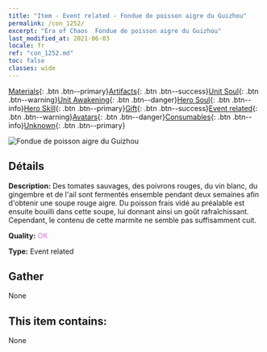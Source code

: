 ```yaml
---
title: "Item - Event related - Fondue de poisson aigre du Guizhou"
permalink: /con_1252/
excerpt: "Era of Chaos  Fondue de poisson aigre du Guizhou"
last_modified_at: 2021-06-03
locale: fr
ref: "con_1252.md"
toc: false
classes: wide
---
```

 [Materials](/ItemsFR/){: .btn .btn--primary}[Artifacts](/ItemsFR/Artifacts/){: .btn .btn--success}[Unit Soul](/ItemsFR/UnitSoul/){: .btn .btn--warning}[Unit Awakening](/ItemsFR/UnitAwakening/){: .btn .btn--danger}[Hero Soul](/ItemsFR/HeroSoul/){: .btn .btn--info}[Hero Skill](/ItemsFR/HeroSkill/){: .btn .btn--primary}[Gift](/ItemsFR/Gift/){: .btn .btn--success}[Event related](/ItemsFR/Events/){: .btn .btn--warning}[Avatars](/ItemsFR/Avatars/){: .btn .btn--danger}[Consumables](/ItemsFR/Consumables/){: .btn .btn--info}[Unknown](/ItemsFR/Unknown/){: .btn .btn--primary}

 ![Fondue de poisson aigre du Guizhou](/images/t/i_81533331.png)

## Détails
 **Description:** Des tomates sauvages, des poivrons rouges, du vin blanc, du gingembre et de l'ail sont fermentés ensemble pendant deux semaines afin d'obtenir une soupe rouge aigre. Du poisson frais vidé au préalable est ensuite bouilli dans cette soupe, lui donnant ainsi un goût rafraîchissant. Cependant, le contenu de cette marmite ne semble pas suffisamment cuit.

 **Quality:** <span style="color: #DA70D6">OK</span>

 **Type:** Event related

## Gather

  None

## This item contains:

  None

